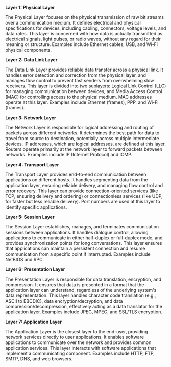 **Layer 1: Physical Layer**

The Physical Layer focuses on the physical transmission of raw bit streams over a communication medium. It defines electrical and physical specifications for devices, including cabling, connectors, voltage levels, and data rates. This layer is concerned with how data is actually transmitted as electrical signals, light pulses, or radio waves, without any regard for their meaning or structure. Examples include Ethernet cables, USB, and Wi-Fi physical components.

**Layer 2: Data Link Layer**

The Data Link Layer provides reliable data transfer across a physical link. It handles error detection and correction from the physical layer, and manages flow control to prevent fast senders from overwhelming slow receivers. This layer is divided into two sublayers: Logical Link Control (LLC) for managing communication between devices, and Media Access Control (MAC) for controlling access to the physical medium. MAC addresses operate at this layer. Examples include Ethernet (frames), PPP, and Wi-Fi (frames).

**Layer 3: Network Layer**

The Network Layer is responsible for logical addressing and routing of packets across different networks. It determines the best path for data to travel from source to destination, potentially across multiple intermediate devices. IP addresses, which are logical addresses, are defined at this layer. Routers operate primarily at the network layer to forward packets between networks. Examples include IP (Internet Protocol) and ICMP.

**Layer 4: Transport Layer**

The Transport Layer provides end-to-end communication between applications on different hosts. It handles segmenting data from the application layer, ensuring reliable delivery, and managing flow control and error recovery. This layer can provide connection-oriented services (like TCP, ensuring delivery and ordering) or connectionless services (like UDP, for faster but less reliable delivery). Port numbers are used at this layer to identify specific applications.

**Layer 5: Session Layer**

The Session Layer establishes, manages, and terminates communication sessions between applications. It handles dialogue control, allowing applications to communicate in either half-duplex or full-duplex mode, and provides synchronization points for long conversations. This layer ensures that applications can maintain a persistent connection and resume communication from a specific point if interrupted. Examples include NetBIOS and RPC.

**Layer 6: Presentation Layer**

The Presentation Layer is responsible for data translation, encryption, and compression. It ensures that data is presented in a format that the application layer can understand, regardless of the underlying system's data representation. This layer handles character code translation (e.g., ASCII to EBCDIC), data encryption/decryption, and data compression/decompression, effectively acting as a data translator for the application layer. Examples include JPEG, MPEG, and SSL/TLS encryption.

**Layer 7: Application Layer**

The Application Layer is the closest layer to the end-user, providing network services directly to user applications. It enables software applications to communicate over the network and provides common application services. This layer interacts with software applications that implement a communicating component. Examples include HTTP, FTP, SMTP, DNS, and web browsers.